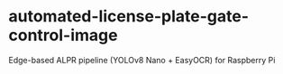 # automated-license-plate-gate-control-image
Edge-based ALPR pipeline (YOLOv8 Nano + EasyOCR) for Raspberry Pi
